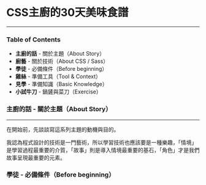 # CSS主廚的30天美味食譜
---
### Table of Contents
- **主廚的話** \- 關於主題（About Story）
- **廚藝** \- 關於技術（About CSS / Sass）
- **學徒** \- 必備條件（Before beginning）
- **雞絲** \- 準備工具（Tool & Context）
- **見學** \- 準備知識（Basic Knowledge）
- **小試牛刀** \- 鍋鏟與菜刀（Exercise）

### 主廚的話 - 關於主題（About Story）
---
在開始前，先談談寫這系列主題的動機與目的。

我認為程式設計的技術是一門藝術，所以學習技術也應該要是一種樂趣，「情境」是學習過程最重要的介質，「故事」則是導入情境最重要的基石，「角色」才是我們故事呈現最重要的元素。

### 學徒 - 必備條件（Before beginning）
